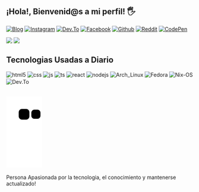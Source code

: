 ##  ¡Hola!, Bienvenid@s a mi perfil! 🖐️

[![ Blog ](https://img.shields.io/website?label=Netlify&style=for-the-badge&url=https://sujeitoprogramador.com/)](https://alone0rc.netlify.app)
[![ Instagram ](https://img.shields.io/badge/Instagram-E4405F?style=for-the-badge&logo=instagram&logoColor=white)](https://www.instagram.com/dayron.8/)
[![ Dev.To ](https://img.shields.io/badge/dev.to-0A0A0A?style=for-the-badge&logo=devdotto&logoColor=white)](https://dev.to/alone0rc)
[![ Facebook ](https://img.shields.io/badge/Facebook-1877F2?style=for-the-badge&logo=facebook&logoColor=white)](https://www.facebook.com/dayron.romero.56)
[![ Github ](https://img.shields.io/badge/GitHub-100000?style=for-the-badge&logo=github&logoColor=white)](https://github.com/XxShadowProXllr)
[![ Reddit ](https://img.shields.io/badge/Reddit-FF4500?style=for-the-badge&logo=reddit&logoColor=white)](https://www.reddit.com/user/Last-Cat125)
[![ CodePen ](https://img.shields.io/badge/Codepen-000000?style=for-the-badge&logo=codepen&logoColor=white)](https://codepen.io/XxShadowProXllr)

<div>
 <img width="42%" src="https://github-readme-stats.vercel.app/api?username=XxShadowProXllr&show_icons=true&theme=dark&count_private=true">
 <img width="20%" src="https://github-readme-stats.vercel.app/api/top-langs/?username=XxShadowProXllr&theme=dark">
</div>

##  Tecnologias Usadas a Diario

<div style="display: inline_block">
  <img align="center" alt="html5" src="https://img.shields.io/badge/HTML5-E34F26?style=for-the-badge&logo=html5&logoColor=white" />
  <img align="center" alt="css" src="https://img.shields.io/badge/CSS3-1572B6?style=for-the-badge&logo=css3&logoColor=white" />
  <img align="center" alt="js" src="https://img.shields.io/badge/JavaScript-F7DF1E?style=for-the-badge&logo=javascript&logoColor=black" />
  <img align="center" alt="ts" src="https://img.shields.io/badge/TypeScript-007ACC?style=for-the-badge&logo=typescript&logoColor=white" />
  <img align="center" alt="react" src="https://img.shields.io/badge/React-20232A?style=for-the-badge&logo=react&logoColor=61DAFB" />
  <img align="center" alt="nodejs" src="https://img.shields.io/badge/Node.js-43853D?style=for-the-badge&logo=node.js&logoColor=white" />
  <img align="center" alt="Arch_Linux" src="https://img.shields.io/badge/Arch_Linux-1793D1?style=for-the-badge&logo=arch-linux&logoColor=white" />
  <img align="center" alt="Fedora" src="https://img.shields.io/badge/Fedora-294172?style=for-the-badge&logo=fedora&logoColor=white" />
  <img align="center" alt="Nix-OS" src="https://img.shields.io/badge/NixOS-5277C3?style=for-the-badge&logo=nixos&logoColor=white" />
  <img align="center" alt="Dev.To" src="https://img.shields.io/badge/dev.to-0A0A0A?style=for-the-badge&logo=devdotto&logoColor=white" />
  
  
</div><br/>

![Snake animation](https://github.com/rafaballerini/rafaballerini/blob/output/github-contribution-grid-snake.svg)

Persona Apasionada por la tecnologia, el conocimiento y mantenerse actualizado!
